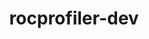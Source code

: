 ---
title: "rocprofiler-dev"
layout: cache
categories: [package, develop]
meta: {"versions": ["5.4.3"], "compilers": ["gcc@=11.1.0"], "oss": ["ubuntu20.04"], "platforms": ["linux"], "targets": ["x86_64_v3"], "stacks": ["e4s", "root"], "num_specs": 6, "num_specs_by_stack": {"root": 6, "e4s": 6}}
spec_details: [{"hash": "cuy4qkhpmaklkpjaklezmwgqcotxzpnl", "compiler": "gcc@=11.1.0", "versions": ["5.4.3"], "os": "ubuntu20.04", "platform": "linux", "target": "x86_64_v3", "variants": ["build_system=cmake", "build_type=Release", "generator=make", "~ipo", "patches=16754a1,c482eee"], "stacks": ["root", "e4s"], "size": "-", "tarball": "https://binaries.spack.io/develop/build_cache/linux-ubuntu20.04-x86_64_v3/gcc-11.1.0/rocprofiler-dev-5.4.3/linux-ubuntu20.04-x86_64_v3-gcc-11.1.0-rocprofiler-dev-5.4.3-cuy4qkhpmaklkpjaklezmwgqcotxzpnl.spack"}, {"hash": "kpmi7uvqmjc35bfuejfaarmwk3k3aihw", "compiler": "gcc@=11.1.0", "versions": ["5.4.3"], "os": "ubuntu20.04", "platform": "linux", "target": "x86_64_v3", "variants": ["build_system=cmake", "build_type=Release", "generator=make", "~ipo", "patches=16754a1,c482eee"], "stacks": ["root", "e4s"], "size": "-", "tarball": "https://binaries.spack.io/develop/build_cache/linux-ubuntu20.04-x86_64_v3/gcc-11.1.0/rocprofiler-dev-5.4.3/linux-ubuntu20.04-x86_64_v3-gcc-11.1.0-rocprofiler-dev-5.4.3-kpmi7uvqmjc35bfuejfaarmwk3k3aihw.spack"}, {"hash": "brmfx7nqt6zv6a6dfrsauwnlwsrzs2cv", "compiler": "gcc@=11.1.0", "versions": ["5.4.3"], "os": "ubuntu20.04", "platform": "linux", "target": "x86_64_v3", "variants": ["build_system=cmake", "build_type=Release", "generator=make", "~ipo", "patches=16754a1,c482eee"], "stacks": ["root", "e4s"], "size": "-", "tarball": "https://binaries.spack.io/develop/build_cache/linux-ubuntu20.04-x86_64_v3/gcc-11.1.0/rocprofiler-dev-5.4.3/linux-ubuntu20.04-x86_64_v3-gcc-11.1.0-rocprofiler-dev-5.4.3-brmfx7nqt6zv6a6dfrsauwnlwsrzs2cv.spack"}, {"hash": "mamjs2zq66woyg7dr5jnc3mtxk5jlfqh", "compiler": "gcc@=11.1.0", "versions": ["5.4.3"], "os": "ubuntu20.04", "platform": "linux", "target": "x86_64_v3", "variants": ["build_system=cmake", "build_type=Release", "generator=make", "~ipo", "patches=16754a1,c482eee"], "stacks": ["root", "e4s"], "size": "-", "tarball": "https://binaries.spack.io/develop/build_cache/linux-ubuntu20.04-x86_64_v3/gcc-11.1.0/rocprofiler-dev-5.4.3/linux-ubuntu20.04-x86_64_v3-gcc-11.1.0-rocprofiler-dev-5.4.3-mamjs2zq66woyg7dr5jnc3mtxk5jlfqh.spack"}, {"hash": "ahlywmlk4n3d6fpblc5akvg6n7jehnoa", "compiler": "gcc@=11.1.0", "versions": ["5.4.3"], "os": "ubuntu20.04", "platform": "linux", "target": "x86_64_v3", "variants": ["build_system=cmake", "build_type=Release", "generator=make", "~ipo", "patches=16754a1,c482eee"], "stacks": ["root", "e4s"], "size": "-", "tarball": "https://binaries.spack.io/develop/build_cache/linux-ubuntu20.04-x86_64_v3/gcc-11.1.0/rocprofiler-dev-5.4.3/linux-ubuntu20.04-x86_64_v3-gcc-11.1.0-rocprofiler-dev-5.4.3-ahlywmlk4n3d6fpblc5akvg6n7jehnoa.spack"}, {"hash": "ova6csbtum7pzgl3mzl6hy7tpse6gq6v", "compiler": "gcc@=11.1.0", "versions": ["5.4.3"], "os": "ubuntu20.04", "platform": "linux", "target": "x86_64_v3", "variants": ["build_system=cmake", "build_type=Release", "generator=make", "~ipo", "patches=16754a1,c482eee"], "stacks": ["root", "e4s"], "size": "-", "tarball": "https://binaries.spack.io/develop/build_cache/linux-ubuntu20.04-x86_64_v3/gcc-11.1.0/rocprofiler-dev-5.4.3/linux-ubuntu20.04-x86_64_v3-gcc-11.1.0-rocprofiler-dev-5.4.3-ova6csbtum7pzgl3mzl6hy7tpse6gq6v.spack"}]
---